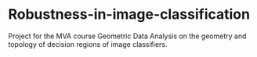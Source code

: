 # Robustness-in-image-classification
Project for the MVA course Geometric Data Analysis on the geometry and topology of decision regions of image classifiers.

